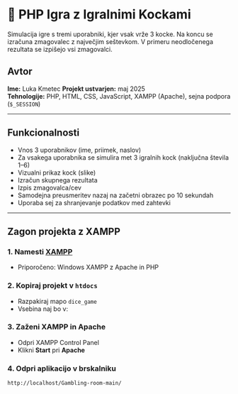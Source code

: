 # 🎲 PHP Igra z Igralnimi Kockami

Simulacija igre s tremi uporabniki, kjer vsak vrže 3 kocke. Na koncu se izračuna zmagovalec z največjim seštevkom. V primeru neodločenega rezultata se izpišejo vsi zmagovalci.

## Avtor

**Ime:** Luka Kmetec
**Projekt ustvarjen:** maj 2025  
**Tehnologije:** PHP, HTML, CSS, JavaScript, XAMPP (Apache), sejna podpora (`$_SESSION`)

---

## Funkcionalnosti

- Vnos 3 uporabnikov (ime, priimek, naslov)
- Za vsakega uporabnika se simulira met 3 igralnih kock (naključna števila 1–6)
- Vizualni prikaz kock (slike)
- Izračun skupnega rezultata
- Izpis zmagovalca/cev
- Samodejna preusmeritev nazaj na začetni obrazec po 10 sekundah
- Uporaba sej za shranjevanje podatkov med zahtevki

---

## Zagon projekta z XAMPP

### 1. Namesti [XAMPP](https://www.apachefriends.org/index.html)

- Priporočeno: Windows XAMPP z Apache in PHP

### 2. Kopiraj projekt v `htdocs`

- Razpakiraj mapo `dice_game`
- Vsebina naj bo v:

### 3. Zaženi XAMPP in Apache

- Odpri XAMPP Control Panel
- Klikni **Start** pri **Apache**

### 4. Odpri aplikacijo v brskalniku

```bash
http://localhost/Gambling-room-main/
